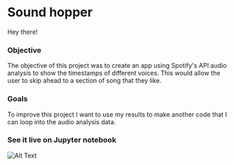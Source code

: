 # Sound hopper

Hey there!

### Objective
The objective of this project was to create an app using Spotify's API audio analysis to show the timestamps of different voices. This would allow the user to skip ahead to a section of song that they like.

### Goals
To improve this project I want to use my results to make another code that I can loop into the audio analysis data.

### See it live on Jupyter notebook

![Alt Text](http://bestanimations.com/Earth&Space/Planets/jupiter-planet-animation-10.gif) 
